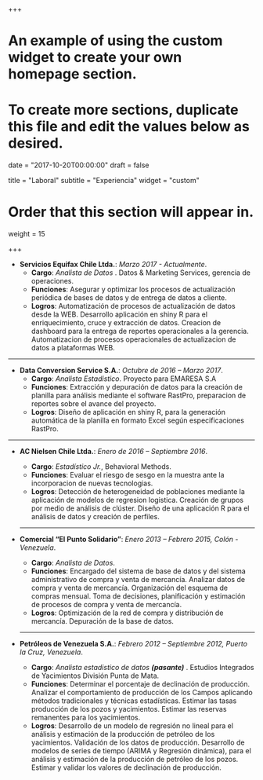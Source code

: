 +++
# An example of using the custom widget to create your own homepage section.
# To create more sections, duplicate this file and edit the values below as desired.

date = "2017-10-20T00:00:00"
draft = false

title = "Laboral"
subtitle = "Experiencia"
widget = "custom"

# Order that this section will appear in.
weight = 15

+++
* **Servicios Equifax Chile Ltda.**: _Marzo 2017 - Actualmente_. 
  + **Cargo**: 
  _Analista de Datos_
  . Datos & Marketing Services, gerencia de operaciones.
  + **Funciones**: 
  Asegurar y optimizar los procesos de actualización periódica de bases de datos y
de entrega de datos a cliente.
  + **Logros**:
  Automatización de procesos de actualización de datos desde la WEB.
  Desarrollo aplicación en shiny R para el enriquecimiento, cruce y extracción de datos.
  Creacion de dashboard para la entrega de reportes operacionales a la gerencia.
  Automatizacion de procesos operacionales de actualizacion de datos a plataformas WEB.
  
<hr></hr>

* **Data Conversion Service S.A.**: _Octubre de 2016 – Marzo 2017_.
  + **Cargo**:
  _Analista Estadistico_. Proyecto para EMARESA S.A
  + **Funciones**:
  Extracción y depuración de datos para la creación de planilla para análisis mediante el software RastPro, preparacion de reportes sobre el avance del proyecto.
  + **Logros**:
  Diseño de aplicación en shiny R, para la generación automática de la planilla en formato Excel según especificaciones RastPro.
<hr></hr>

* **AC Nielsen Chile Ltda.**: _Enero de 2016 – Septiembre 2016_.
  + **Cargo**: 
  _Estadístico Jr._, Behavioral Methods.
  + **Funciones**:
  Evaluar el riesgo de sesgo en la muestra ante la incorporacion de nuevas tecnologias.
  + **Logros**:
  Detección de heterogeneidad de poblaciones mediante la aplicación de modelos de regresion logistica.
  Creación de grupos por medio de análisis de clúster.
  Diseño de una aplicación R para el análisis de datos y creación de perfiles.
  <hr></hr>

* **Comercial “El Punto Solidario”**: _Enero 2013 – Febrero 2015, Colón - Venezuela_. 
  + **Cargo**:
  _Analista de Datos_.
  + **Funciones**:
  Encargado del sistema de base de datos y del sistema administrativo de compra y venta de mercancía.
  Analizar datos de compra y venta de mercancía.
  Organización del esquema de compras mensual.
  Toma de decisiones, planificación y estimación de procesos de compra y venta de mercancía.
  + **Logros**:
  Optimización de la red de compra y distribución de mercancía.
  Depuración de la base de datos.
  <hr></hr>

* **Petróleos de Venezuela S.A.**:  _Febrero 2012 – Septiembre 2012, Puerto la Cruz, Venezuela_.
  + **Cargo**:
  _Analista estadistico de datos **(pasante)**_ . Estudios Integrados de Yacimientos División Punta de Mata.
  + **Funciones**:
  Determinar el porcentaje de declinación de producción.
  Analizar el comportamiento de producción de los Campos aplicando métodos tradicionales y técnicas estadísticas.
  Estimar las tasas producción de los pozos y yacimientos.
  Estimar las reservas remanentes para los yacimientos.
  + **Logros**:
  Desarrollo de un modelo de regresión no lineal para el análisis y estimación de la producción de petróleo de los yacimientos.
  Validación de los datos de producción.
  Desarrollo de modelos de series de tiempo (ARIMA y Regresión dinámica), para el análisis y estimación de la producción de petróleo de los pozos.
  Estimar y validar los valores de declinación de producción.
  
  
